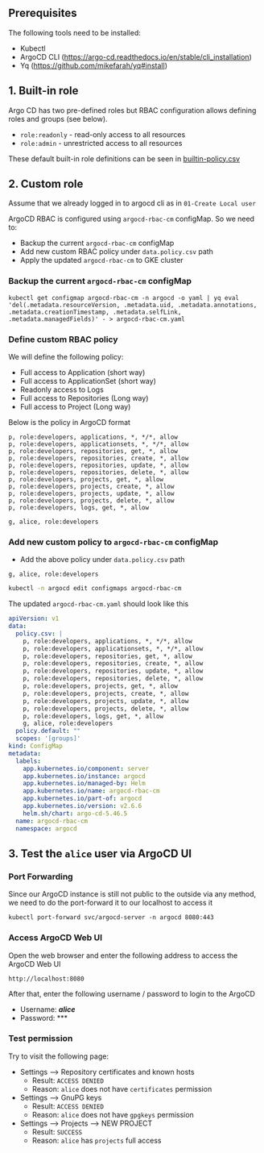 ## Prerequisites
The following tools need to be installed:
- Kubectl 
- ArgoCD CLI (https://argo-cd.readthedocs.io/en/stable/cli_installation)
- Yq (https://github.com/mikefarah/yq#install)

## 1. Built-in role
Argo CD has two pre-defined roles but RBAC configuration allows defining roles and groups (see below).

- `role:readonly` - read-only access to all resources
- `role:admin` - unrestricted access to all resources

These default built-in role definitions can be seen in [builtin-policy.csv](https://github.com/argoproj/argo-cd/blob/master/assets/builtin-policy.csv)

## 2. Custom role
Assume that we already logged in to argocd cli as in `01-Create Local user`

ArgoCD RBAC is configured using `argocd-rbac-cm` configMap. So we need to:
- Backup the current `argocd-rbac-cm` configMap
- Add new custom RBAC policy under `data.policy.csv` path
- Apply the updated `argocd-rbac-cm` to GKE cluster

### Backup the current `argocd-rbac-cm` configMap
```
kubectl get configmap argocd-rbac-cm -n argocd -o yaml | yq eval 'del(.metadata.resourceVersion, .metadata.uid, .metadata.annotations, .metadata.creationTimestamp, .metadata.selfLink, .metadata.managedFields)' - > argocd-rbac-cm.yaml
```

### Define custom RBAC policy
We will define the following policy:
- Full access to Application (short way)
- Full access to ApplicationSet (short way)
- Readonly access to Logs
- Full access to Repositories (Long way)
- Full access to Project (Long way)

Below is the policy in ArgoCD format
```
p, role:developers, applications, *, */*, allow
p, role:developers, applicationsets, *, */*, allow
p, role:developers, repositories, get, *, allow
p, role:developers, repositories, create, *, allow
p, role:developers, repositories, update, *, allow
p, role:developers, repositories, delete, *, allow
p, role:developers, projects, get, *, allow
p, role:developers, projects, create, *, allow
p, role:developers, projects, update, *, allow
p, role:developers, projects, delete, *, allow
p, role:developers, logs, get, *, allow

g, alice, role:developers
```

### Add new custom policy to `argocd-rbac-cm` configMap
- Add the above policy under `data.policy.csv` path
```
g, alice, role:developers
```

```sh
kubectl -n argocd edit configmaps argocd-rbac-cm
```
The updated `argocd-rbac-cm.yaml` should look like this

```yaml
apiVersion: v1
data:
  policy.csv: |
    p, role:developers, applications, *, */*, allow
    p, role:developers, applicationsets, *, */*, allow
    p, role:developers, repositories, get, *, allow
    p, role:developers, repositories, create, *, allow
    p, role:developers, repositories, update, *, allow
    p, role:developers, repositories, delete, *, allow
    p, role:developers, projects, get, *, allow
    p, role:developers, projects, create, *, allow
    p, role:developers, projects, update, *, allow
    p, role:developers, projects, delete, *, allow
    p, role:developers, logs, get, *, allow
    g, alice, role:developers
  policy.default: ""
  scopes: '[groups]'
kind: ConfigMap
metadata:
  labels:
    app.kubernetes.io/component: server
    app.kubernetes.io/instance: argocd
    app.kubernetes.io/managed-by: Helm
    app.kubernetes.io/name: argocd-rbac-cm
    app.kubernetes.io/part-of: argocd
    app.kubernetes.io/version: v2.6.6
    helm.sh/chart: argo-cd-5.46.5
  name: argocd-rbac-cm
  namespace: argocd
```

## 3. Test the `alice` user via ArgoCD UI
### Port Forwarding
Since our ArgoCD instance is still not public to the outside via any method, we need to do the port-forward it to our localhost to access it
```
kubectl port-forward svc/argocd-server -n argocd 8080:443
```

### Access ArgoCD Web UI
Open the web browser and enter the following address to access the ArgoCD Web UI
```
http://localhost:8080
```

After that, enter the following username / password to login to the ArgoCD
- Username: ***alice***
- Password: ***

### Test permission
Try to visit the following page:
- Settings --> Repository certificates and known hosts
    - Result: `ACCESS DENIED`
    - Reason: `alice` does not have `certificates` permission
- Settings --> GnuPG keys
    - Result: `ACCESS DENIED`
    - Reason: `alice` does not have `gpgkeys` permission
- Settings --> Projects --> NEW PROJECT
    - Result: `SUCCESS`
    - Reason: `alice` has `projects` full access
